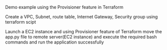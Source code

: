 Demo example using the Provisioner feature in Terraform

Create a VPC, Subnet, route table, Internet Gateway, Security group using terraform scipt

Launch a EC2 instance and using Provisioner feature of Terraform move the app.py file to remote server(EC2 instance) and execute the required bash commands and run the application successfully
